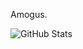 Amogus.

![GitHub Stats](https://github-readme-stats.vercel.app/api/top-langs/?username=electricgun&theme=dark&show_icons=true&hide_border=true&layout=compact)
